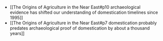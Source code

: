 - [[The Origins of Agriculture in the Near East#p10 archaeological evidence has shifted our understanding of domestication timelines since 1995]]
- [[The Origins of Agriculture in the Near East#p7 domestication probably predates archaeological proof of domestication by about a thousand years]]